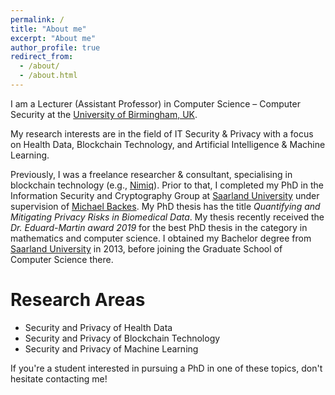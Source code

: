 ```yaml
---
permalink: /
title: "About me"
excerpt: "About me"
author_profile: true
redirect_from: 
  - /about/
  - /about.html
---
```


I am a Lecturer (Assistant Professor) in Computer Science – Computer Security at the [University of Birmingham, UK](https://www.birmingham.ac.uk).

My research interests are in the field of IT Security & Privacy with a focus on Health Data, Blockchain Technology, and Artificial Intelligence & Machine Learning.

Previously, I was a freelance researcher & consultant, specialising in blockchain technology (e.g., [Nimiq](https://nimiq.com)).
Prior to that, I completed my PhD in the Information Security and Cryptography Group at [Saarland University](https://uni-saarland.de) under supervision of [Michael Backes](https://cispa.saarland/director/). My PhD thesis has the title *Quantifying and Mitigating Privacy Risks in Biomedical Data*. My thesis recently received the *Dr. Eduard-Martin award 2019* for the best PhD thesis in the category in mathematics and computer science.
I obtained my Bachelor degree from [Saarland University](https://uni-saarland.de) in 2013, before joining the Graduate School of Computer Science there.

Research Areas
======
- Security and Privacy of Health Data
- Security and Privacy of Blockchain Technology
- Security and Privacy of Machine Learning

If you're a student interested in pursuing a PhD in one of these topics, don't hesitate contacting me!
